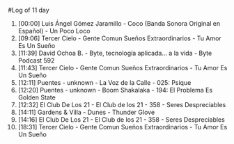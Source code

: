 #Log of 11 day

1. [00:00] Luis Ángel Gómez Jaramillo - Coco (Banda Sonora Original en Español) - Un Poco Loco
1. [09:06] Tercer Cielo - Gente Comun Sueños Extraordinarios - Tu Amor Es Un Sueño
1. [11:39] David Ochoa B. - Byte, tecnología aplicada... a la vida - Byte Podcast 592
1. [11:43] Tercer Cielo - Gente Comun Sueños Extraordinarios - Tu Amor Es Un Sueño
1. [12:11] Puentes - unknown - La Voz de la Calle - 025: Psique
1. [12:20] Puentes - unknown - Boom Shakalaka - 194: El Problema Es Golden State
1. [12:32] El Club De Los 21 - El Club de los 21 - 358 - Seres Despreciables
1. [14:11] Gardens & Villa - Dunes - Thunder Glove
1. [14:16] El Club De Los 21 - El Club de los 21 - 358 - Seres Despreciables
1. [18:31] Tercer Cielo - Gente Comun Sueños Extraordinarios - Tu Amor Es Un Sueño
